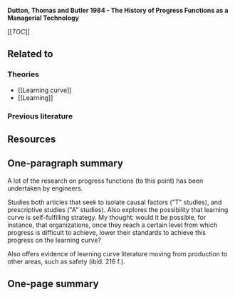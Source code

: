 **Dutton, Thomas and Butler 1984 - The History of Progress Functions as a Managerial Technology**

[[_TOC_]]

## Related to

### Theories
* [[Learning curve]]
* [[Learning]]

### Previous literature

## Resources

## One-paragraph summary
A lot of the research on progress functions (to this point) has been undertaken by engineers.

Studies both articles that seek to isolate causal factors ("T" studies), and prescriptive studies ("A" studies). Also explores the possibility that learning curve is self-fulfilling strategy. My thought: would it be possible, for instance, that organizations, once they reach a certain level from which progress is difficult to achieve, lower their standards to achieve this progress on the learning curve?

Also offers evidence of learning curve literature moving from production to other areas, such as safety (ibid. 216 f.).

## One-page summary
